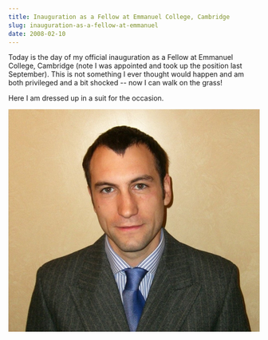 ```yaml
---  
title: Inauguration as a Fellow at Emmanuel College, Cambridge
slug: inauguration-as-a-fellow-at-emmanuel
date: 2008-02-10
---  
```


Today is the day of my official inauguration as a Fellow at Emmanuel College, Cambridge (note I was appointed and took up the position last September). This is not something I ever thought would happen and am both privileged and a bit shocked -- now I can walk on the grass!

Here I am dressed up in a suit for the occasion.

<img src="../images/2008-02-10-inauguration-as-a-fellow-at-emmanuel/rufus_pollock_portrait_suit_fellow.jpg" />
